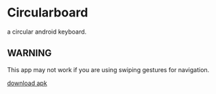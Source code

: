 # Circularboard
a circular android keyboard.

## WARNING
This app may not work if you are using swiping gestures for navigation. 

[download apk](https://github.com/ssrajputtheboss/Circularboard/raw/master/apk/com.example.circularboard.apk)
